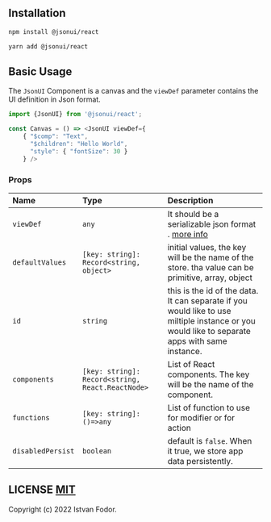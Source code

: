 ## Installation

```bash
npm install @jsonui/react

yarn add @jsonui/react
```

## Basic Usage

The `JsonUI` Component is a canvas and the `viewDef` parameter contains the UI definition in Json format.

```js
import {JsonUI} from '@jsonui/react';

const Canvas = () => <JsonUI viewDef={
    { "$comp": "Text",
      "$children": "Hello World",
      "style": { "fontSize": 30 }
    } />
```

### Props

| Name              | Type                                             | Description                                                                                                                                   |
| :---------------- | :----------------------------------------------- | :-------------------------------------------------------------------------------------------------------------------------------------------- |
| `viewDef`         | `any`                                            | It should be a serializable json format . [more info](./api-json)                                                                             |
| `defaultValues`   | `[key: string]: Record<string, object>`          | initial values, the key will be the name of the store. tha value can be primitive, array, object                                              |
| `id`              | `string`                                         | this is the id of the data. It can separate if you would like to use miltiple instance or you would like to separate apps with same instance. |
| `components`      | `[key: string]: Record<string, React.ReactNode>` | List of React components. The key will be the name of the component.                                                                          |
| `functions`       | `[key: string]: ()=>any`                         | List of function to use for modifier or for action                                                                                            |
| `disabledPersist` | `boolean`                                        | default is `false`. When it true, we store app data persistently.                                                                             |

## LICENSE [MIT](LICENSE)

Copyright (c) 2022 Istvan Fodor.

